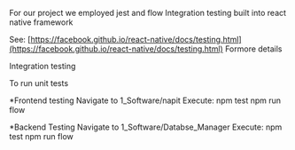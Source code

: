 For our project we employed jest and flow Integration testing built into react native framework

See: [https://facebook.github.io/react-native/docs/testing.html](https://facebook.github.io/react-native/docs/testing.html) Formore details

Integration testing

To run unit tests

*Frontend testing 
Navigate to 1_Software/napit
Execute: 
npm test
npm run flow

*Backend Testing
Navigate to 1_Software/Databse_Manager
Execute: 
npm test
npm run flow
